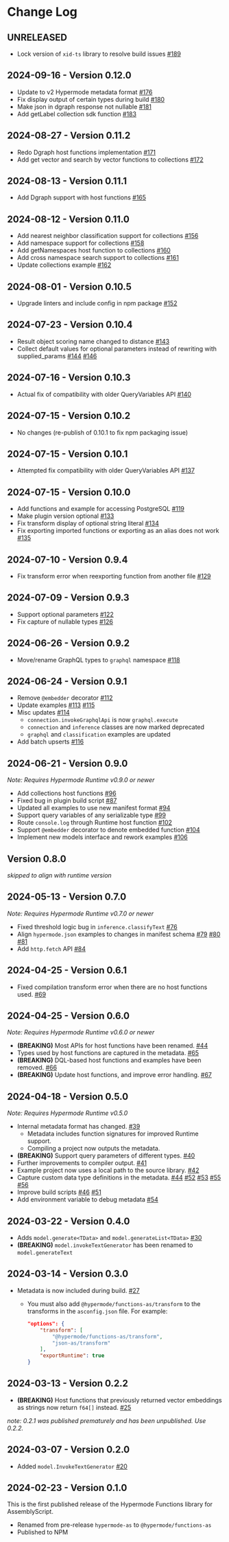 # Change Log

## UNRELEASED

- Lock version of `xid-ts` library to resolve build issues [#189](https://github.com/hypermodeinc/functions-as/pull/189)

## 2024-09-16 - Version 0.12.0

- Update to v2 Hypermode metadata format [#176](https://github.com/hypermodeinc/functions-as/pull/176)
- Fix display output of certain types during build [#180](https://github.com/hypermodeinc/functions-as/pull/180)
- Make json in dgraph response not nullable [#181](https://github.com/hypermodeinc/functions-as/pull/181)
- Add getLabel collection sdk function [#183](https://github.com/hypermodeinc/functions-as/pull/183)

## 2024-08-27 - Version 0.11.2

- Redo Dgraph host functions implementation [#171](https://github.com/hypermodeinc/functions-as/pull/171)
- Add get vector and search by vector functions to collections [#172](https://github.com/hypermodeinc/functions-as/pull/172)

## 2024-08-13 - Version 0.11.1

- Add Dgraph support with host functions [#165](https://github.com/hypermodeinc/functions-as/pull/165)

## 2024-08-12 - Version 0.11.0

- Add nearest neighbor classification support for collections [#156](https://github.com/hypermodeinc/functions-as/pull/156)
- Add namespace support for collections [#158](https://github.com/hypermodeinc/functions-as/pull/158)
- Add getNamespaces host function to collections [#160](https://github.com/hypermodeinc/functions-as/pull/160)
- Add cross namespace search support to collections [#161](https://github.com/hypermodeinc/functions-as/pull/161)
- Update collections example [#162](https://github.com/hypermodeinc/functions-as/pull/162)

## 2024-08-01 - Version 0.10.5

- Upgrade linters and include config in npm package [#152](https://github.com/hypermodeinc/functions-as/pull/152)

## 2024-07-23 - Version 0.10.4

- Result object scoring name changed to distance [#143](https://github.com/hypermodeinc/functions-as/pull/143)
- Collect default values for optional parameters instead of rewriting with supplied_params [#144](https://github.com/hypermodeinc/functions-as/pull/144) [#146](https://github.com/hypermodeinc/functions-as/pull/146)

## 2024-07-16 - Version 0.10.3

- Actual fix of compatibility with older QueryVariables API [#140](https://github.com/hypermodeinc/functions-as/pull/140)

## 2024-07-15 - Version 0.10.2

- No changes (re-publish of 0.10.1 to fix npm packaging issue)

## 2024-07-15 - Version 0.10.1

- Attempted fix compatibility with older QueryVariables API [#137](https://github.com/hypermodeinc/functions-as/pull/137)

## 2024-07-15 - Version 0.10.0

- Add functions and example for accessing PostgreSQL [#119](https://github.com/hypermodeinc/functions-as/pull/119)
- Make plugin version optional [#133](https://github.com/hypermodeinc/functions-as/pull/133)
- Fix transform display of optional string literal [#134](https://github.com/hypermodeinc/functions-as/pull/134)
- Fix exporting imported functions or exporting as an alias does not work [#135](https://github.com/hypermodeinc/functions-as/pull/135)

## 2024-07-10 - Version 0.9.4

- Fix transform error when reexporting function from another file [#129](https://github.com/hypermodeinc/functions-as/pull/129)

## 2024-07-09 - Version 0.9.3

- Support optional parameters [#122](https://github.com/hypermodeinc/functions-as/pull/122)
- Fix capture of nullable types [#126](https://github.com/hypermodeinc/functions-as/pull/126)

## 2024-06-26 - Version 0.9.2

- Move/rename GraphQL types to `graphql` namespace [#118](https://github.com/hypermodeinc/functions-as/pull/118)

## 2024-06-24 - Version 0.9.1

- Remove `@embedder` decorator [#112](https://github.com/hypermodeinc/functions-as/pull/112)
- Update examples [#113](https://github.com/hypermodeinc/functions-as/pull/113) [#115](https://github.com/hypermodeinc/functions-as/pull/115)
- Misc updates [#114](https://github.com/hypermodeinc/functions-as/pull/114)
  - `connection.invokeGraphqlApi` is now `graphql.execute`
  - `connection` and `inference` classes are now marked deprecated
  - `graphql` and `classification` examples are updated
- Add batch upserts [#116](https://github.com/hypermodeinc/functions-as/pull/116)

## 2024-06-21 - Version 0.9.0

_Note: Requires Hypermode Runtime v0.9.0 or newer_

- Add collections host functions [#96](https://github.com/hypermodeinc/functions-as/pull/96)
- Fixed bug in plugin build script [#87](https://github.com/gohypermode/functions-as/pull/87)
- Updated all examples to use new manifest format [#94](https://github.com/gohypermode/functions-as/pull/94)
- Support query variables of any serializable type [#99](https://github.com/gohypermode/functions-as/pull/99)
- Route `console.log` through Runtime host function [#102](https://github.com/gohypermode/functions-as/pull/102)
- Support `@embedder` decorator to denote embedded function [#104](https://github.com/hypermodeinc/functions-as/pull/104)
- Implement new models interface and rework examples [#106](https://github.com/hypermodeinc/functions-as/pull/106)

## Version 0.8.0

_skipped to align with runtime version_

## 2024-05-13 - Version 0.7.0

_Note: Requires Hypermode Runtime v0.7.0 or newer_

- Fixed threshold logic bug in `inference.classifyText` [#76](https://github.com/hypermodeinc/functions-as/pull/76)
- Align `hypermode.json` examples to changes in manifest schema [#79](https://github.com/hypermodeinc/functions-as/pull/79) [#80](https://github.com/hypermodeinc/functions-as/pull/80) [#81](https://github.com/hypermodeinc/functions-as/pull/81)
- Add `http.fetch` API [#84](https://github.com/hypermodeinc/functions-as/pull/84)

## 2024-04-25 - Version 0.6.1

- Fixed compilation transform error when there are no host functions used. [#69](https://github.com/hypermodeinc/functions-as/pull/69)

## 2024-04-25 - Version 0.6.0

_Note: Requires Hypermode Runtime v0.6.0 or newer_

- **(BREAKING)** Most APIs for host functions have been renamed. [#44](https://github.com/hypermodeinc/functions-as/pull/44)
- Types used by host functions are captured in the metadata. [#65](https://github.com/hypermodeinc/functions-as/pull/65)
- **(BREAKING)** DQL-based host functions and examples have been removed. [#66](https://github.com/hypermodeinc/functions-as/pull/66)
- **(BREAKING)** Update host functions, and improve error handling. [#67](https://github.com/hypermodeinc/functions-as/pull/67)

## 2024-04-18 - Version 0.5.0

_Note: Requires Hypermode Runtime v0.5.0_

- Internal metadata format has changed. [#39](https://github.com/hypermodeinc/functions-as/pull/39)
  - Metadata includes function signatures for improved Runtime support.
  - Compiling a project now outputs the metadata.
- **(BREAKING)** Support query parameters of different types. [#40](https://github.com/hypermodeinc/functions-as/pull/40)
- Further improvements to compiler output. [#41](https://github.com/hypermodeinc/functions-as/pull/41)
- Example project now uses a local path to the source library. [#42](https://github.com/hypermodeinc/functions-as/pull/42)
- Capture custom data type definitions in the metadata. [#44](https://github.com/hypermodeinc/functions-as/pull/44) [#52](https://github.com/hypermodeinc/functions-as/pull/52) [#53](https://github.com/hypermodeinc/functions-as/pull/53) [#55](https://github.com/hypermodeinc/functions-as/pull/55) [#56](https://github.com/hypermodeinc/functions-as/pull/56)
- Improve build scripts [#46](https://github.com/hypermodeinc/functions-as/pull/46) [#51](https://github.com/hypermodeinc/functions-as/pull/51)
- Add environment variable to debug metadata [#54](https://github.com/hypermodeinc/functions-as/pull/54)

## 2024-03-22 - Version 0.4.0

- Adds `model.generate<TData>` and `model.generateList<TData>` [#30](https://github.com/hypermodeinc/functions-as/pull/30)
- **(BREAKING)** `model.invokeTextGenerator` has been renamed to `model.generateText`

## 2024-03-14 - Version 0.3.0

- Metadata is now included during build. [#27](https://github.com/hypermodeinc/functions-as/pull/27)

  - You must also add `@hypermode/functions-as/transform` to the transforms in the `asconfig.json` file. For example:

    ```json
    "options": {
        "transform": [
            "@hypermode/functions-as/transform",
            "json-as/transform"
        ],
        "exportRuntime": true
    }
    ```

## 2024-03-13 - Version 0.2.2

- **(BREAKING)** Host functions that previously returned vector embeddings as strings now return `f64[]` instead. [#25](https://github.com/hypermodeinc/functions-as/pull/25)

_note: 0.2.1 was published prematurely and has been unpublished. Use 0.2.2._

## 2024-03-07 - Version 0.2.0

- Added `model.InvokeTextGenerator` [#20](https://github.com/hypermodeinc/functions-as/pull/20)

## 2024-02-23 - Version 0.1.0

This is the first published release of the Hypermode Functions library for AssemblyScript.

- Renamed from pre-release `hypermode-as` to `@hypermode/functions-as`
- Published to NPM
